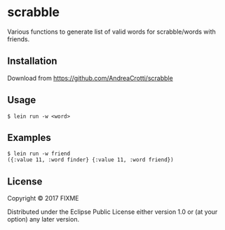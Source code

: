 # scrabble

Various functions to generate list of valid words for scrabble/words with friends.

## Installation

Download from https://github.com/AndreaCrotti/scrabble

## Usage

    $ lein run -w <word>

## Examples

    $ lein run -w friend
    ({:value 11, :word finder} {:value 11, :word friend})

## License

Copyright © 2017 FIXME

Distributed under the Eclipse Public License either version 1.0 or (at
your option) any later version.
